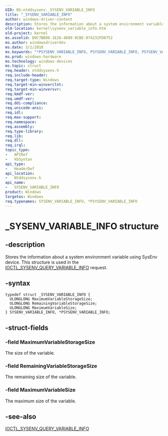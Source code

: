 ```yaml
---
UID: NS:ntddsysenv._SYSENV_VARIABLE_INFO
title: "_SYSENV_VARIABLE_INFO"
author: windows-driver-content
description: Stores the information about a system environment variable using SysEnv device. This structure is used in the IOCTL_SYSENV_QUERY_VARIABLE_INFO request.
old-location: kernel\sysenv_variable_info.htm
old-project: kernel
ms.assetid: D9C7BB96-1E26-4D89-9CBE-074232FD0752
ms.author: windowsdriverdev
ms.date: 3/1/2018
ms.keywords: "*PSYSENV_VARIABLE_INFO, PSYSENV_VARIABLE_INFO, PSYSENV_VARIABLE_INFO structure pointer [Kernel-Mode Driver Architecture], SYSENV_VARIABLE_INFO, SYSENV_VARIABLE_INFO structure [Kernel-Mode Driver Architecture], _SYSENV_VARIABLE_INFO, kernel.sysenv_variable_info, ntddsysenv/PSYSENV_VARIABLE_INFO, ntddsysenv/SYSENV_VARIABLE_INFO"
ms.prod: windows-hardware
ms.technology: windows-devices
ms.topic: struct
req.header: ntddsysenv.h
req.include-header: 
req.target-type: Windows
req.target-min-winverclnt: 
req.target-min-winversvr: 
req.kmdf-ver: 
req.umdf-ver: 
req.ddi-compliance: 
req.unicode-ansi: 
req.idl: 
req.max-support: 
req.namespace: 
req.assembly: 
req.type-library: 
req.lib: 
req.dll: 
req.irql: 
topic_type:
-	APIRef
-	kbSyntax
api_type:
-	HeaderDef
api_location:
-	Ntddsysenv.h
api_name:
-	SYSENV_VARIABLE_INFO
product: Windows
targetos: Windows
req.typenames: SYSENV_VARIABLE_INFO, *PSYSENV_VARIABLE_INFO
---
```


# _SYSENV_VARIABLE_INFO structure


## -description


Stores the information about a system environment variable using
    SysEnv device. This structure is used in the <a href="..\ntddsysenv\ni-ntddsysenv-ioctl_sysenv_query_variable_info.md">IOCTL_SYSENV_QUERY_VARIABLE_INFO</a> request.


## -syntax


````
typedef struct _SYSENV_VARIABLE_INFO {
  ULONGLONG MaximumVariableStorageSize;
  ULONGLONG RemainingVariableStorageSize;
  ULONGLONG MaximumVariableSize;
} SYSENV_VARIABLE_INFO, *PSYSENV_VARIABLE_INFO;
````


## -struct-fields




### -field MaximumVariableStorageSize

The size of the variable.


### -field RemainingVariableStorageSize

The remaining size of the variable.


### -field MaximumVariableSize

The maximum size of the variable.


## -see-also

<a href="..\ntddsysenv\ni-ntddsysenv-ioctl_sysenv_query_variable_info.md">IOCTL_SYSENV_QUERY_VARIABLE_INFO</a>



 

 


